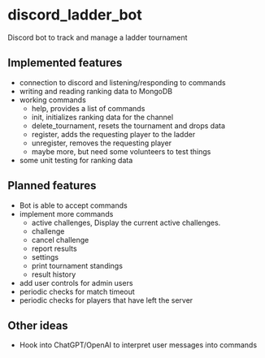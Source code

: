 # discord_ladder_bot
Discord bot to track and manage a ladder tournament

## Implemented features

- connection to discord and listening/responding to commands
- writing and reading ranking data to MongoDB
- working commands
    - help, provides a list of commands
    - init, initializes ranking data for the channel
    - delete_tournament, resets the tournament and drops data
    - register, adds the requesting player to the ladder
    - unregister, removes the requesting player
    - maybe more, but need some volunteers to test things
- some unit testing for ranking data

## Planned features

- Bot is able to accept commands
- implement more commands
    - active challenges, Display the current active challenges.
    - challenge
    - cancel challenge
    - report results
    - settings
    - print tournament standings
    - result history
- add user controls for admin users
- periodic checks for match timeout
- periodic checks for players that have left the server


## Other ideas

- Hook into ChatGPT/OpenAI to interpret user messages into commands
